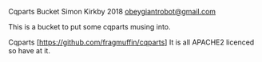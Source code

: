 Cqparts Bucket 
Simon Kirkby 2018 obeygiantrobot@gmail.com

This is a bucket to put some cqparts musing into.

Cqparts [https://github.com/fragmuffin/cqparts]
It is all APACHE2 licenced so have at it.

